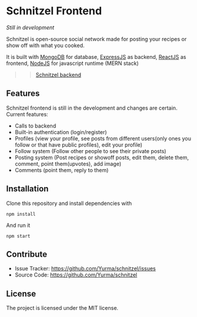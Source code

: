 # Schnitzel Frontend
*Still in development*

Schnitzel is open-source social network made for posting your recipes or show off with what you cooked.

It is built with [MongoDB](https://www.mongodb.com/) for database, [ExpressJS](https://github.com/expressjs/express) as backend, [ReactJS](https://github.com/facebook/react) as frontend, [NodeJS](https://github.com/nodejs/node) for javascript runtime (MERN stack)

>> [Schnitzel backend](https://github.com/Yurma/schnitzel_backend)

Features
--------

Schnitzel frontend is still in the development and changes are certain. Current features:

- Calls to backend
- Built-in authentication (login/register)
- Profiles (view your profile, see posts from different users(only ones you follow or that have public profiles), edit your profile)
- Follow system (Follow other people to see their private posts)
- Posting system (Post recipes or showoff posts, edit them, delete them, comment, point them(upvotes), add image)
- Comments (point them, reply to them)


Installation
------------

Clone this repository and install dependencies with 

`npm install`

And run it

`npm start`

Contribute
----------

- Issue Tracker: https://github.com/Yurma/schnitzel/issues
- Source Code: https://github.com/Yurma/schnitzel

License
-------

The project is licensed under the MIT license.
